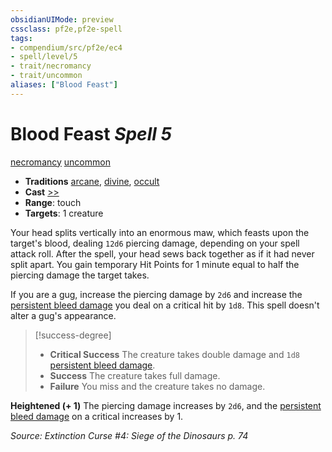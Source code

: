 ```yaml
---
obsidianUIMode: preview
cssclass: pf2e,pf2e-spell
tags:
- compendium/src/pf2e/ec4
- spell/level/5
- trait/necromancy
- trait/uncommon
aliases: ["Blood Feast"]
---
```

# Blood Feast *Spell 5*   
[necromancy](necromancy.md "Necromancy School Trait")  [uncommon](uncommon.md "Uncommon Rarity Trait")  

- **Traditions** [arcane](arcane.md "Arcane Tradition Trait"), [divine](divine.md "Divine Tradition Trait"), [occult](occult.md "Occult Tradition Trait")
- **Cast** [>>](chapter-9-playing-the-game.md#Actions "Two-Action") 
- **Range**: touch
- **Targets**: 1 creature

Your head splits vertically into an enormous maw, which feasts upon the target's blood, dealing `12d6` piercing damage, depending on your spell attack roll. After the spell, your head sews back together as if it had never split apart. You gain temporary Hit Points for 1 minute equal to half the piercing damage the target takes.

If you are a gug, increase the piercing damage by `2d6` and increase the [persistent bleed damage](conditions.md#Persistent%20Damage) you deal on a critical hit by `1d8`. This spell doesn't alter a gug's appearance.

> [!success-degree] 
> - **Critical Success** The creature takes double damage and `1d8` [persistent bleed damage](conditions.md#Persistent%20Damage).
> - **Success** The creature takes full damage.
> - **Failure** You miss and the creature takes no damage.

**Heightened (+ 1)** The piercing damage increases by `2d6`, and the [persistent bleed damage](conditions.md#Persistent%20Damage) on a critical increases by 1.

*Source: Extinction Curse #4: Siege of the Dinosaurs p. 74*